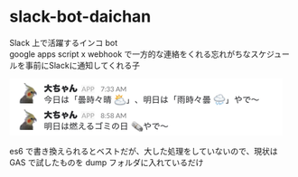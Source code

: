 # slack-bot-daichan

Slack 上で活躍するインコ bot  
google apps script x webhook で一方的な連絡をくれる忘れがちなスケジュールを事前にSlackに通知してくれる子  

![](https://github.com/shimomuh/slack-bot-daichan/blob/master/images/sample.png)  

es6 で書き換えられるとベストだが、大した処理をしていないので、現状は GAS で試したものを dump フォルダに入れているだけ
